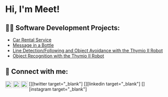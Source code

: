 <h1>Hi, I'm Meet!
<h2>👨‍💻 Software Development Projects:</h2>

- [Car Rental Service](https://github.com/MeetMann/CarRentalService) 
- [Message in a Bottle](https://github.com/MeetMann/MessageInABottle)
- [Line Detection/Following and Object Avoidance with the Thymio II Robot](https://github.com/MeetMann/Line-Detection-Following-and-Object-Avoidance)
- [Object Recognition with the Thymio II Robot](https://github.com/MeetMann/ObjectRecognition)

<h2> 🤳 Connect with me:</h2>

[<img align="left" alt="JoshMadakor | Twitter" width="22px" src="https://cdn.jsdelivr.net/npm/simple-icons@v3/icons/twitter.svg" />][twitter target="_blank"]
[<img align="left" alt="JoshMadakor | LinkedIn" width="22px" src="https://cdn.jsdelivr.net/npm/simple-icons@v3/icons/linkedin.svg" />][linkedin target="_blank"]
[<img align="left" alt="JoshMadakor | Instagram" width="22px" src="https://cdn.jsdelivr.net/npm/simple-icons@v3/icons/instagram.svg" />][instagram target="_blank"]

[twitter]: https://twitter.com/MannPrabhmeet
[instagram]: https://www.instagram.com/meet__mann/
[linkedin]: https://www.linkedin.com/in/meet-mann-8ab446240/

